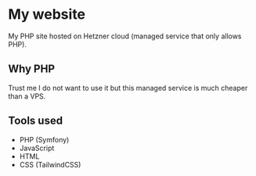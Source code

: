 # My website

My PHP site hosted on Hetzner cloud (managed service that only allows PHP).

## Why PHP
Trust me I do not want to use it but this managed service is much cheaper than a VPS.

## Tools used
- PHP (Symfony)
- JavaScript
- HTML
- CSS (TailwindCSS)
